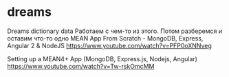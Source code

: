 # dreams
Dreams dictionary data
Работаем с чем-то из этого. Потом разберемся и оставим что-то одно
MEAN App From Scratch - MongoDB, Express, Angular 2 & NodeJS
https://www.youtube.com/watch?v=PFP0oXNNveg

Setting up a MEAN4+ App (MongoDB, Express.js, Nodejs, Angular)
https://www.youtube.com/watch?v=Tw-rskOmcMM
